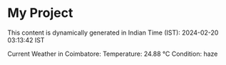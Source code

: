 # My Project

This content is dynamically generated in Indian Time (IST): 2024-02-20 03:13:42 IST


Current Weather in Coimbatore:
Temperature: 24.88 °C
Condition: haze
